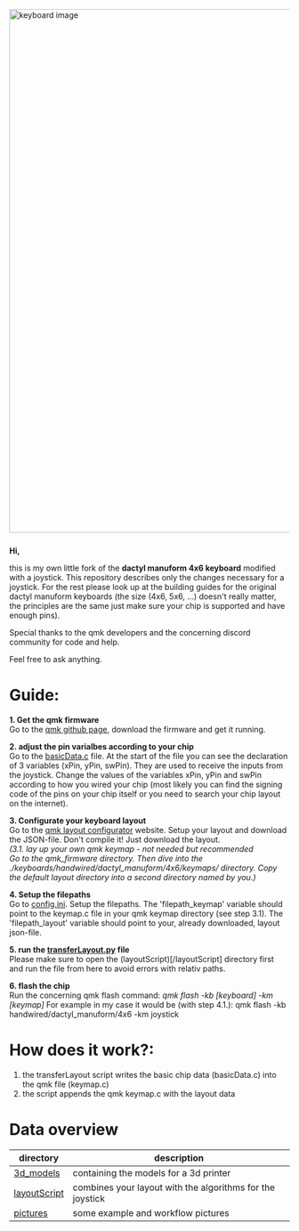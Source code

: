 <div>
<img src="/pictures/IMG_5070.JPG" alt="keyboard image"  style="align: left; margin-right: 10px; margin-bottom: 10px; width: 98vw;">
</div>

**Hi,**

this is my own little fork of the **dactyl manuform 4x6 keyboard** modified with a joystick. This repository describes only the changes necessary for a joystick. For the rest please look up at the building guides for the original dactyl manuform keyboards (the size (4x6, 5x6, ...) doesn't really matter, the principles are the same just make sure your chip is supported and have enough pins).

Special thanks to the qmk developers and the concerning discord community for code and help.

Feel free to ask anything.

# Guide:

**1. Get the qmk firmware**<br>
Go to the [qmk github page](https://github.com/qmk/qmk_firmware), download the firmware and get it running.

**2. adjust the pin varialbes according to your chip**<br>
Go to the [basicData.c](/layoutScript/basicData.c) file. At the start of the file you can see the declaration of 3 variables (xPin, yPin, swPin).
They are used to receive the inputs from the joystick. Change the values of the variables xPin, yPin and swPin according to how you wired your chip
(most likely you can find the signing code of the pins on your chip itself or you need to search your chip layout on the internet).

**3. Configurate your keyboard layout**<br>
Go to the [qmk layout configurator](https://config.qmk.fm/#/handwired/dactyl_manuform/4x6/LAYOUT) website. Setup your layout and download the JSON-file.
Don't compile it! Just download the layout.<br>
_(3.1. lay up your own qmk keymap - not needed but recommended <br>
Go to the qmk_firmware directory. Then dive into the ./keyboards/handwired/dactyl_manuform/4x6/keymaps/ directory.
Copy the default layout directory into a second directory named by you.)_

**4. Setup the filepaths**<br>
Go to [config.ini](/layoutScript/config.ini). Setup the filepaths.
The 'filepath_keymap' variable should point to the keymap.c file in your qmk keymap directory (see step 3.1).
The 'filepath_layout' variable should point to your, already downloaded, layout json-file.

**5. run the [transferLayout.py](/layoutScript/transferLayout.py) file**<br>
Please make sure to open the (layoutScript)[/layoutScript] directory first and run the file from here to avoid errors with relativ paths.

**6. flash the chip**<br>
Run the concerning qmk flash command:
_qmk flash -kb [keyboard] -km [keymap]_
For example in my case it would be (with step 4.1.):
qmk flash -kb handwired/dactyl_manuform/4x6 -km joystick

# How does it work?:

1. the transferLayout script writes the basic chip data (basicData.c) into the qmk file (keymap.c)
2. the script appends the qmk keymap.c with the layout data

# Data overview

| directory                      | description                                               |
| ------------------------------ | --------------------------------------------------------- |
| [3d_models](/3d_models/)       | containing the models for a 3d printer                    |
| [layoutScript](/layoutScript/) | combines your layout with the algorithms for the joystick |
| [pictures](/pictures/)         | some example and workflow pictures                        |

